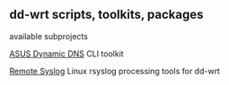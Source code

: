 ## dd-wrt scripts, toolkits, packages

available subprojects

[ASUS Dynamic DNS](asus-ddns/ "ASUS DDNS Project") CLI toolkit

[Remote Syslog](rlog/ "ASUS DDNS Project") Linux rsyslog processing tools for dd-wrt
